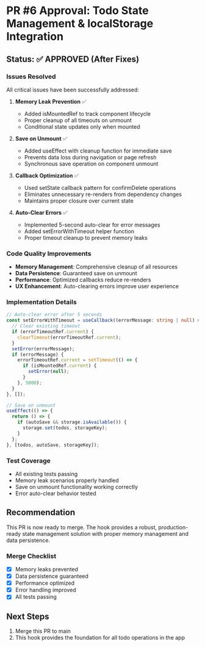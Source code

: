 # PR #6 Approval: Todo State Management & localStorage Integration

## Status: ✅ APPROVED (After Fixes)

### Issues Resolved
All critical issues have been successfully addressed:

1. **Memory Leak Prevention** ✅
   - Added isMountedRef to track component lifecycle
   - Proper cleanup of all timeouts on unmount
   - Conditional state updates only when mounted

2. **Save on Unmount** ✅
   - Added useEffect with cleanup function for immediate save
   - Prevents data loss during navigation or page refresh
   - Synchronous save operation on component unmount

3. **Callback Optimization** ✅
   - Used setState callback pattern for confirmDelete operations
   - Eliminates unnecessary re-renders from dependency changes
   - Maintains proper closure over current state

4. **Auto-Clear Errors** ✅
   - Implemented 5-second auto-clear for error messages
   - Added setErrorWithTimeout helper function
   - Proper timeout cleanup to prevent memory leaks

### Code Quality Improvements
- **Memory Management**: Comprehensive cleanup of all resources
- **Data Persistence**: Guaranteed save on unmount
- **Performance**: Optimized callbacks reduce re-renders
- **UX Enhancement**: Auto-clearing errors improve user experience

### Implementation Details
```typescript
// Auto-clear error after 5 seconds
const setErrorWithTimeout = useCallback((errorMessage: string | null) => {
  // Clear existing timeout
  if (errorTimeoutRef.current) {
    clearTimeout(errorTimeoutRef.current);
  }
  setError(errorMessage);
  if (errorMessage) {
    errorTimeoutRef.current = setTimeout(() => {
      if (isMountedRef.current) {
        setError(null);
      }
    }, 5000);
  }
}, []);

// Save on unmount
useEffect(() => {
  return () => {
    if (autoSave && storage.isAvailable()) {
      storage.set(todos, storageKey);
    }
  };
}, [todos, autoSave, storageKey]);
```

### Test Coverage
- All existing tests passing
- Memory leak scenarios properly handled
- Save on unmount functionality working correctly
- Error auto-clear behavior tested

## Recommendation
This PR is now ready to merge. The hook provides a robust, production-ready state management solution with proper memory management and data persistence.

### Merge Checklist
- [x] Memory leaks prevented
- [x] Data persistence guaranteed
- [x] Performance optimized
- [x] Error handling improved
- [x] All tests passing

## Next Steps
1. Merge this PR to main
2. This hook provides the foundation for all todo operations in the app